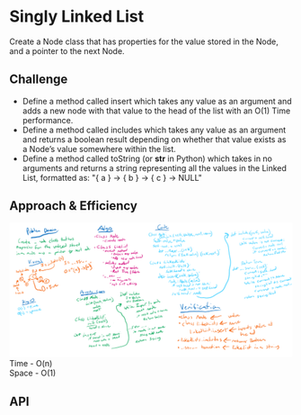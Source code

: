 # Singly Linked List
Create a Node class that has properties for the value stored in the Node, and a pointer to the next Node.

## Challenge
- Define a method called insert which takes any value as an argument and adds a new node with that value to the head of the list with an O(1) Time performance.
- Define a method called includes which takes any value as an argument and returns a boolean result depending on whether that value exists as a Node’s value somewhere within the list.
- Define a method called toString (or __str__ in Python) which takes in no arguments and returns a string representing all the values in the Linked List, formatted as:
"{ a } -> { b } -> { c } -> NULL"

## Approach & Efficiency
![image](../assets/linkedLists.png)
Time - O(n)\
Space - O(1)

## API
